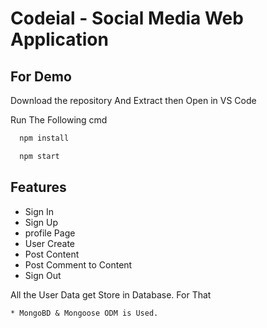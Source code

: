 

# Codeial - Social Media Web Application

## For Demo

Download the repository And Extract then Open in VS Code

Run The Following cmd

```bash
  npm install
```

```bash
  npm start
```
## Features

- Sign In
- Sign Up
- profile Page
- User Create
- Post Content
- Post Comment to Content
- Sign Out

All the User Data get Store in Database. For That 
    
    * MongoBD & Mongoose ODM is Used.



